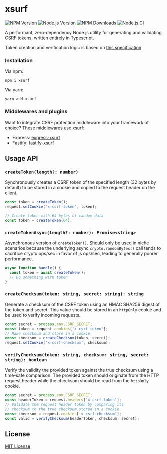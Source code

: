 # xsurf

[![NPM Version][npm-version-image]][npm-url]
[![Node.js Version][node-image]][node-url]
[![NPM Downloads][npm-downloads-image]][npm-url]
[![Node.js CI][ci-image]][ci-url]

A performant, zero-dependency Node.js utility for generating and validating CSRF tokens, written entirely in Typescript.

Token creation and verification logic is based on [this specification](https://github.com/xing/cross-application-csrf-prevention).

### Installation

Via npm:

```
npm i xsurf
```

Via yarn:

```
yarn add xsurf
```

### Middlewares and plugins

Want to integrate CSRF protection middleware into your framework of choice? These middlewares use xsurf:

- Express: [express-xsurf][express-xsurf-url]
- Fastify: [fastify-xsurf][fastify-xsurf-url]

## Usage API

### `createToken(length?: number)`

Synchronously creates a CSRF token of the specified length (32 bytes by default) to be stored in a cookie and copied to the request header on the client.

```typescript
const token = createToken();
request.setCookie('x-csrf-token', token);
```

```typescript
// Create token with 64 bytes of random data
const token = createToken(64);
```

### `createTokenAsync(length?: number): Promise<string>`

Asynchronous version of `createToken()`. Should only be used in niche scenarios because the underlying async `crypto.randomBytes()` call tends to sacrifice crypto ops/sec in favor of js ops/sec, leading to generally poorer performance.

```typescript
async function handle() {
  const token = await createToken();
  // Do something with token
}
```

### `createChecksum(token: string, secret: string): string`

Generate a checksum of the CSRF token using an HMAC SHA256 digest of the token and secret. This value should be stored in an `httpOnly` cookie and be used to verify incoming requests.

```typescript
const secret = process.env.CSRF_SECRET;
const token = request.cookies['x-csrf-token'];
// Make checksum and store in a cookie
const checksum = createChecksum(token, secret);
request.setCookie('x-csrf-checksum', checksum);
```

### `verifyChecksum(token: string, checksum: string, secret: string): boolean`

Verify the validity the provided token against the true checksum using a time-safe comparison. The provided token should originate from the HTTP request header while the checksum should be read from the `httpOnly` cookie.

```typescript
const secret = process.env.CSRF_SECRET;
const headerToken = request.headers['x-csrf-token'];
// Validate the request header token by comparing its
// checksum to the true checksum stored in a cookie
const checksum = request.cookies['x-csrf-checksum'];
const valid = verifyChecksum(headerToken, checksum, secret);
```

## License

[MIT License](https://github.com/DanielHZhang/xsurf/blob/main/license.md)

[ci-image]: https://github.com/DanielHZhang/xsurf/workflows/build-test/badge.svg
[ci-url]: https://github.com/DanielHZhang/xsurf/workflows/build-test
[node-image]: https://badgen.net/npm/node/xsurf
[node-url]: https://nodejs.org/en/download
[npm-downloads-image]: https://badgen.net/npm/dm/xsurf
[npm-url]: https://npmjs.org/package/xsurf
[npm-version-image]: https://badgen.net/npm/v/xsurf
[fastify-xsurf-url]: https://github.com/DanielHZhang/fastify-xsurf
[express-xsurf-url]: https://github.com/DanielHZhang/express-xsurf
